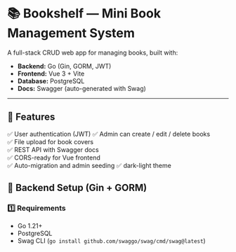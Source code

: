# 📚 Bookshelf — Mini Book Management System

A full-stack CRUD web app for managing books, built with:
- **Backend:** Go (Gin, GORM, JWT)
- **Frontend:** Vue 3 + Vite
- **Database:** PostgreSQL
- **Docs:** Swagger (auto-generated with Swag)

---

## 🚀 Features
✅ User authentication (JWT) 
✅ Admin can create / edit / delete books  
✅ File upload for book covers  
✅ REST API with Swagger docs  
✅ CORS-ready for Vue frontend  
✅ Auto-migration and admin seeding 
✅ dark-light theme


## 🧠 Backend Setup (Gin + GORM)

### 1️⃣ Requirements
- Go 1.21+
- PostgreSQL
- Swag CLI (`go install github.com/swaggo/swag/cmd/swag@latest`)



